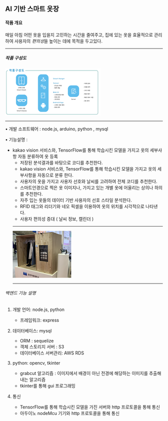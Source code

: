 ## **AI 기반 스마트 옷장**

#### 작품 개요
  매일 아침 어떤 옷을 입을지 고민하는 시간을 줄여주고, 집에 있는 옷을 효율적으로 관리하여 사용자의 *편의성*을 높이는 데에 목적을 두고있다. 
  ***
##### 작품 구성도
  ![closet1](./public/images/closet1.png)
  ***
  
• 개발 소프트웨어 : node.js, arduino, python , mysql

• 기능설명 :
- kakao vision 서비스와, TensorFlow를 통해 학습시킨 모델을 가지고 
       옷의 세부사항 자동 분류하여 옷 등록
     - 저장된 분석결과를 바탕으로 코디를 추천한다.
     - kakao vision 서비스와, TensorFlow를 통해 학습시킨 모델을 가지고 옷의 세부사항을
       자동으로 분류 한다.
     - 사용자의 옷을 가지고 사용자 선호와 날씨를 고려하여 전체 코디를 추천한다.
     - 스마트안경으로 찍은 옷 이미지나, 가지고 있는 개별 옷에 어울리는 상의나 하의를 
       추천한다.
     - 자주 입는 옷들의 데이터 기반 사용자의 선호 스타일 분석한다.
     - RFID 태그와 리더기와 네오 픽셀을 이용하여 옷의 위치를 시각적으로 나타낸다.
     - 사용자 편의성 증대 ( 날씨 정보, 캘린더 )
     ***
   ![closet2](./public/images/closet2.png)
     ***
   
###### 백엔드 기능 설명
  
 1. 개발 언어: node.js, python
    * 프레임워크: express
    
 2. 데이터베이스: mysql
    * ORM : sequelize
    * 객체 스토리지 서버 : S3
    * 데이터베이스 서버관리: AWS RDS  
  
 3. python: opencv, tkinter
    * grabcut 알고리즘 : 이미지에서 배경이 아닌 전경에 해당하는 이미지를 추출해 내는 알고리즘
    * tkinter를 통해 gui 프로그래밍
    
 4. 통신
    * TensorFlow를 통해 학습시킨 모델을 가진 서버와 http 프로토콜을 통해 통신
    * 아두이노 nodeMcu 기기와 http 프로토콜을 통해 통신
